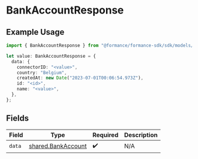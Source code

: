 # BankAccountResponse

## Example Usage

```typescript
import { BankAccountResponse } from "@formance/formance-sdk/sdk/models/shared";

let value: BankAccountResponse = {
  data: {
    connectorID: "<value>",
    country: "Belgium",
    createdAt: new Date("2023-07-01T00:06:54.973Z"),
    id: "<id>",
    name: "<value>",
  },
};
```

## Fields

| Field                                                           | Type                                                            | Required                                                        | Description                                                     |
| --------------------------------------------------------------- | --------------------------------------------------------------- | --------------------------------------------------------------- | --------------------------------------------------------------- |
| `data`                                                          | [shared.BankAccount](../../../sdk/models/shared/bankaccount.md) | :heavy_check_mark:                                              | N/A                                                             |